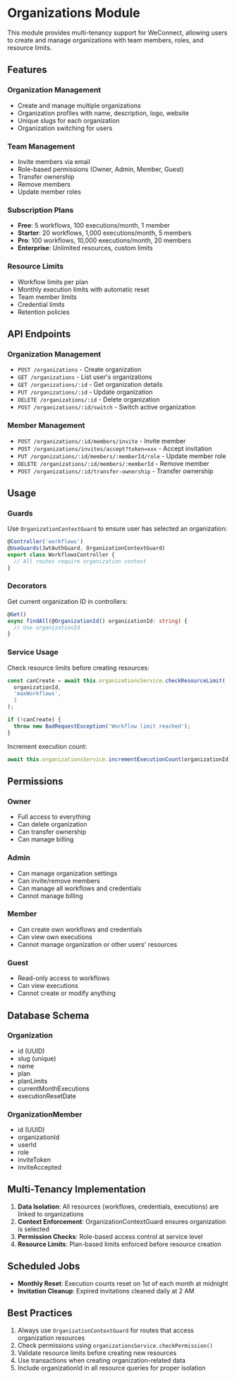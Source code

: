 # Organizations Module

This module provides multi-tenancy support for WeConnect, allowing users to create and manage organizations with team members, roles, and resource limits.

## Features

### Organization Management
- Create and manage multiple organizations
- Organization profiles with name, description, logo, website
- Unique slugs for each organization
- Organization switching for users

### Team Management
- Invite members via email
- Role-based permissions (Owner, Admin, Member, Guest)
- Transfer ownership
- Remove members
- Update member roles

### Subscription Plans
- **Free**: 5 workflows, 100 executions/month, 1 member
- **Starter**: 20 workflows, 1,000 executions/month, 5 members
- **Pro**: 100 workflows, 10,000 executions/month, 20 members
- **Enterprise**: Unlimited resources, custom limits

### Resource Limits
- Workflow limits per plan
- Monthly execution limits with automatic reset
- Team member limits
- Credential limits
- Retention policies

## API Endpoints

### Organization Management
- `POST /organizations` - Create organization
- `GET /organizations` - List user's organizations
- `GET /organizations/:id` - Get organization details
- `PUT /organizations/:id` - Update organization
- `DELETE /organizations/:id` - Delete organization
- `POST /organizations/:id/switch` - Switch active organization

### Member Management
- `POST /organizations/:id/members/invite` - Invite member
- `POST /organizations/invites/accept?token=xxx` - Accept invitation
- `PUT /organizations/:id/members/:memberId/role` - Update member role
- `DELETE /organizations/:id/members/:memberId` - Remove member
- `POST /organizations/:id/transfer-ownership` - Transfer ownership

## Usage

### Guards

Use `OrganizationContextGuard` to ensure user has selected an organization:

```typescript
@Controller('workflows')
@UseGuards(JwtAuthGuard, OrganizationContextGuard)
export class WorkflowsController {
  // All routes require organization context
}
```

### Decorators

Get current organization ID in controllers:

```typescript
@Get()
async findAll(@OrganizationId() organizationId: string) {
  // Use organizationId
}
```

### Service Usage

Check resource limits before creating resources:

```typescript
const canCreate = await this.organizationsService.checkResourceLimit(
  organizationId,
  'maxWorkflows',
  1
);

if (!canCreate) {
  throw new BadRequestException('Workflow limit reached');
}
```

Increment execution count:

```typescript
await this.organizationsService.incrementExecutionCount(organizationId);
```

## Permissions

### Owner
- Full access to everything
- Can delete organization
- Can transfer ownership
- Can manage billing

### Admin
- Can manage organization settings
- Can invite/remove members
- Can manage all workflows and credentials
- Cannot manage billing

### Member
- Can create own workflows and credentials
- Can view own executions
- Cannot manage organization or other users' resources

### Guest
- Read-only access to workflows
- Can view executions
- Cannot create or modify anything

## Database Schema

### Organization
- id (UUID)
- slug (unique)
- name
- plan
- planLimits
- currentMonthExecutions
- executionResetDate

### OrganizationMember
- id (UUID)
- organizationId
- userId
- role
- inviteToken
- inviteAccepted

## Multi-Tenancy Implementation

1. **Data Isolation**: All resources (workflows, credentials, executions) are linked to organizations
2. **Context Enforcement**: OrganizationContextGuard ensures organization is selected
3. **Permission Checks**: Role-based access control at service level
4. **Resource Limits**: Plan-based limits enforced before resource creation

## Scheduled Jobs

- **Monthly Reset**: Execution counts reset on 1st of each month at midnight
- **Invitation Cleanup**: Expired invitations cleaned daily at 2 AM

## Best Practices

1. Always use `OrganizationContextGuard` for routes that access organization resources
2. Check permissions using `organizationsService.checkPermission()`
3. Validate resource limits before creating new resources
4. Use transactions when creating organization-related data
5. Include organizationId in all resource queries for proper isolation
